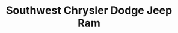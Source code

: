 ---
title: "Southwest Chrysler Dodge Jeep Ram"
url: /cleburne/southwest-chrysler-dodge-jeep-ram/
shop: Autohaus
---